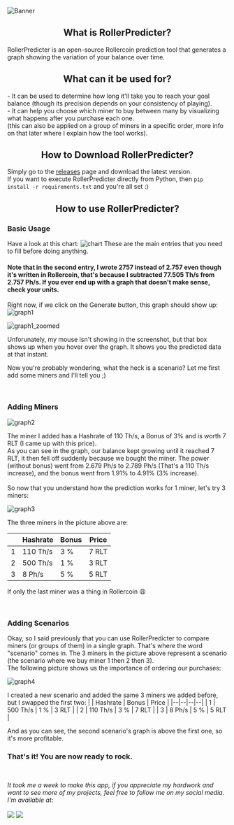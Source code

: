 ![Banner](https://user-images.githubusercontent.com/74678283/189533990-0176495e-3d9c-4129-a029-e5e842ae1f9d.png)

<h2 align="center">What is RollerPredicter?</h2>
RollerPredicter is an open-source Rollercoin prediction tool that generates a graph showing the variation of your balance over time.

<h2 align="center">What can it be used for?</h2>
  - It can be used to determine how long it'll take you to reach your goal balance (though its precision depends on your consistency of playing).<br>
  - It can help you choose which miner to buy between many by visualizing what happens after you purchase each one.<br>
  (this can also be applied on a group of miners in a specific order, more info on that later where I explain how the tool works).

<h2 align="center">How to Download RollerPredicter?</h2>

  Simply go to the [releases](https://github.com/dtomper/RollerPredicter/releases) page and download the latest version.<br>
  If you want to execute RollerPredicter directly from Python, then ```pip install -r requirements.txt``` and you're all set :)

<h2 align="center">How to use RollerPredicter?</h2>
<h3>Basic Usage</h3>

Have a look at this chart:
![chart](https://user-images.githubusercontent.com/74678283/189545335-5a16e366-44c6-4335-8011-618b0a3885f8.png)
These are the main entries that you need to fill before doing anything.<br>

#### Note that in the second entry, I wrote 2757 instead of 2.757 even though it's written in Rollercoin, that's because I subtracted 77.505 Th/s from 2.757 Ph/s. If you ever end up with a graph that doesn't make sense, check your units.<br>

Right now, if we click on the Generate button, this graph should show up:
![graph1](https://user-images.githubusercontent.com/74678283/189545908-17c2d36b-6519-4560-8566-921f990b2de5.png)

![graph1_zoomed](https://user-images.githubusercontent.com/74678283/189546214-69b54d35-4101-489d-b7b1-f465a8e670be.png)

Unforunately, my mouse isn't showing in the screenshot, but that box shows up when you hover over the graph. It shows you the predicted data at that instant.<Br>

Now you're probably wondering, what the heck is a scenario? Let me first add some miners and I'll tell you ;)<br>

<br>

<h3>Adding Miners</h3>

![graph2](https://user-images.githubusercontent.com/74678283/189548041-c49d26d3-3839-4647-a5a2-d0a5615b9185.png)

The miner I added has a Hashrate of 110 Th/s, a Bonus of 3% and is worth 7 RLT (I came up with this price). <br>
As you can see in the graph, our balance kept growing until it reached 7 RLT, it then fell off suddenly because we bought the miner. The power (without bonus) went from 2.679 Ph/s to 2.789 Ph/s (That's a 110 Th/s increase), and the bonus went from 1.91% to 4.91% (3% increase). <br>
<br>
So now that you understand how the prediction works for 1 miner, let's try 3 miners:

![graph3](https://user-images.githubusercontent.com/74678283/189548488-7ee14633-f0a5-4a41-a288-e8ce5c13f647.png)

The three miners in the picture above are:

|  | Hashrate | Bonus | Price |
|--|--|--|--|
| 1 | 110 Th/s | 3 % | 7 RLT |
| 2 | 500 Th/s | 1 % | 3 RLT |
| 3 | 8 Ph/s | 5 % | 5 RLT |

If only the last miner was a thing in Rollercoin 😩

<br>

<h3>Adding Scenarios</h3>

Okay, so I said previously that you can use RollerPredicter to compare miners (or groups of them) in a single graph. That's where the word "scenario" comes in. The 3 miners in the picture above represent a scenario (the scenario where we buy miner 1 then 2 then 3).<br>
The following picture shows us the importance of ordering our purchases:

![graph4](https://user-images.githubusercontent.com/74678283/189549265-4e2f710f-8278-48d8-9bae-f8c33a0ad776.png)

I created a new scenario and added the same 3 miners we added before, but I swapped the first two:
|  | Hashrate | Bonus | Price |
|--|--|--|--|
| 1 | 500 Th/s | 1 % | 3 RLT |
| 2 | 110 Th/s | 3 % | 7 RLT |
| 3 | 8 Ph/s | 5 % | 5 RLT |

And as you can see, the second scenario's graph is above the first one, so it's more profitable.<br>

<h3>That's it! You are now ready to rock.</h3>

<br>

*It took me a week to make this app, if you appreciate my hardwork and want to see more of my projects, feel free to follow me on my social media. I'm available at:*<br>
<br>
[<img src="https://user-images.githubusercontent.com/74678283/189550373-d9db605d-def5-45d5-8327-a1ba756066e7.png">](https://www.youtube.com/Dtomper)
[<img src="https://user-images.githubusercontent.com/74678283/189550475-986be6d3-7268-4228-9c3f-c6040834a275.png">](https://www.instagram.com/dtomperyt/)
